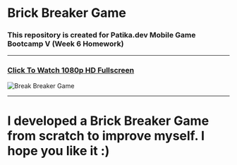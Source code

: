 # Brick Breaker Game
### This repository is created for Patika.dev Mobile Game Bootcamp V (Week 6 Homework)
---
### [Click To Watch 1080p HD Fullscreen](https://youtu.be/KY_uhAbGgj0)

![Break Breaker Game](https://i.giphy.com/media/O6V07yq7ZFSKe1tu0w/source.gif)

---
# I developed a Brick Breaker Game from scratch to improve myself. I hope you like it :)

